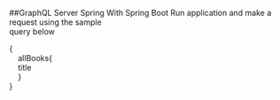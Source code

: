 ##GraphQL Server Spring With Spring Boot
Run application and make a request using the sample<br/>
query below<br/>

{<br/>
  &nbsp;&nbsp;&nbsp;&nbsp;allBooks{<br/>
  &nbsp;&nbsp;&nbsp;&nbsp;title<br/>
  &nbsp;&nbsp;&nbsp;&nbsp;}<br/>
}<br/>

